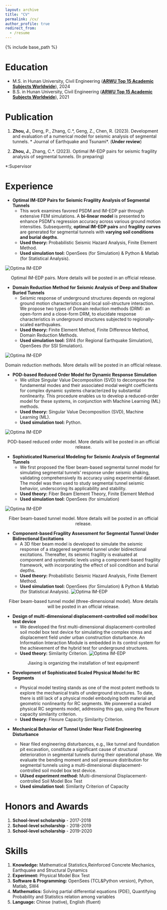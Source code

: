 ```yaml
---
layout: archive
title: "CV"
permalink: /cv/
author_profile: true
redirect_from:
  - /resume
---
```


{% include base_path %}

Education
======
* M.S. in Hunan University, Civil Engineering (**[ARWU Top 15 Academic Subjects Worldwide](https://www.shanghairanking.com/rankings/gras/2022/RS0211)**), 2024
* B.S. in Hunan University, Civil Engineering (**[ARWU Top 15 Academic Subjects Worldwide](https://www.shanghairanking.com/rankings/gras/2022/RS0211)**), 2021

Publication 
======
1. **Zhou, J.**, Deng, P., Zhang, C.\*, Geng, Z., Chen, R. (2023). Development and evaluation of a numerical model for seismic analysis of segmental tunnels. * Journal of Earthquake and Tsunami*. (**Under review**) 

2. **Zhou, J.**, Zhang, C.\*. (2023). Optimal IM-EDP pairs for seismic fragility analysis of segmental tunnels. (In preparing) 

\*:Supervisor 

Experience 
======
* **Optimal IM-EDP Pairs for Seismic Fragility Analysis of Segmental Tunnels**
  * This work examines favored PSDM and IM-EDP pair through extensive FEM simulations. A **bi-linear model** is presented to enhance PSDM's regression accuracy across various ground motion intensities. Subsequently, **optimal IM-EDP pairs** and **fragility curves** are generated for segmental tunnels with **varying soil conditions and burial depths**.
  * **Used theory:** Probabilistic Seismic Hazard Analysis, Finite Element Method.
  * **Used simulation tool:**  OpenSees (for Simulation) & Python & Matlab (for Statistical Analysis).

![Optima IM-EDP](http://Zhjiaxing.github.io/images/Optima_IM_EDP.jpg)
<center> Optimal IM-EDP pairs. More details will be posted in an official release. </center>

* **Domain Reduction Method for Seismic Analysis of Deep and Shallow Buried Tunnels**
  * Seismic response of underground structures depends on regional ground motion characteristics and local soil-structure interaction. We propose two types of Domain reduction methods (DRM): an open-form and a close-form DRM, to elucidate response characteristics in underground structures subjected to regionally-scaled earthquakes.
  * **Used theory:** Finite Element Method, Finite Difference Method, Domain Reduction Methods.
  * **Used simulation tool:**  SW4 (for Regional Earthquake Simulation), OpenSees (for SSI Simulation).

![Optima IM-EDP](http://Zhjiaxing.github.io/images/DRM.gif)
<center> Domain reduction methods. More details will be posted in an official release. </center>

* **POD-based Reduced Order Model for Dynamic Response Simulation**
  * We utilize Singular Value Decomposition (SVD) to decompose the fundamental modes and their associated modal weight coefficients for complex dynamic systems characterized by substantial nonlinearity. This procedure enables us to develop a reduced-order model for these systems, in conjunction with Machine Learning (ML) methods.
  * **Used theory:** Singular Value Decomposition (SVD), Machine Learning (ML).
  * **Used simulation tool:**  Python.

![Optima IM-EDP](http://Zhjiaxing.github.io/images/POD1.gif)
<center> POD-based reduced order model. More details will be posted in an official release. </center>

* **Sophisticated Numerical Modeling for Seismic Analysis of Segmental Tunnels**
  * We first proposed the fiber beam-based segmental tunnel model for simulating segmental tunnels’ response under seismic shaking, validating comprehensively its accuracy using experimental dataset. The model was then used to study segmental tunnel seismic behavior, underscoring its applicability and stability.
  * **Used theory:** Fiber Beam Element Theory, Finite Element Method
  * **Used simulation tool:**   OpenSees (for simulation)

![Optima IM-EDP](http://Zhjiaxing.github.io/images/Fiber_beam_2d.jpg)
<center> Fiber beam-based tunnel model. More details will be posted in an official release. </center>

* **Component-based Fragility Assessment for Segmental Tunnel Under Bidirectional Excitations**
  * A 3D fiber beam model is developed to simulate the seismic response of a staggered segmental tunnel under bidirectional excitations. Thereafter, its seismic fragility is evaluated at component and systematic levels using a component-based fragility framework, with incorporating the effect of soil condition and burial depths.
  * **Used theory:** Probabilistic Seismic Hazard Analysis, Finite Element Method.
  * **Used simulation tool:**  OpenSees (for Simulation) & Python & Matlab (for Statistical Analysis).
![Optima IM-EDP](http://Zhjiaxing.github.io/images/Fiber_beam3d.jpg)
<center> Fiber beam-based tunnel model (three-dimensional model). More details will be posted in an official release. </center>

* **Design of multi-dimensional displacement-controlled soil model box test device**
  * We developed the first multi-dimensional displacement-controlled soil model box test device for simulating the complex stress and displacement field under urban construction disturbance. An Information Interaction Module is embedded in its control system for the achievement of the hybrid test for underground structures.
  * **Used theory:** Similarity Criterion.
![Optima IM-EDP](http://Zhjiaxing.github.io/images/modelbox.png)
<center> Jiaxing is organizing the installation of test equipment! </center>

* **Development of Sophisticated Scaled Physical Model for RC Segments**
  * Physical model testing stands as one of the most potent methods to explore the mechanical traits of underground structures. To date, there is still lack of a physical model embodying both material and geometric nonlinearity for RC segments. We pioneered a scaled physical RC segments model, addressing this gap, using the flexure capacity similarity criterion.
  * **Used theory:** Flexure Capacity Similarity Criterion.

* **Mechanical Behavior of Tunnel Under Near Field Engineering Disturbance**
  * Near filed engineering disturbances, e.g., like tunnel and foundation pit excavation, constitute a significant cause of structural deterioration in segmental tunnels during their operational phase. We evaluate the bending moment and soil pressure distribution for segmental tunnels using a multi-dimensional displacement-controlled soil model box test device.
  * **UUsed experiment method:** Multi-dimensional Displacement-controlled Soil Model Box Test
  * **Used simulation tool:**  Similarity Criterion of Capacity

Honors and Awards  
======
1. **School-level scholarship** - 2017-2018
2. **School-level scholarship** - 2018-2019
3. **School-level scholarship** - 2019-2020

Skills 
======
1. **Knowledge:** Mathematical Statistics,Reinforced Concrete Mechanics, Earthquake and Structural Dynamics
2. **Experiment:** Physical Model Box Test
3. **Software & Programming:** OpenSees (TCL&Python version), Python, Matlab, SW4
4. **Mathematics:**  Solving partial differential equations (PDE), Quantifying Probability and Statistics relation among variables
5. **Language:**  Chinse (native), English (fluent)